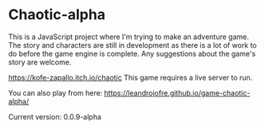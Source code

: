 # Chaotic-alpha

This is a JavaScript project where I'm trying to make an adventure game. The story and characters are still in development as there is a lot of work to do before the game engine is complete.  Any suggestions about the game's story are welcome.

https://kofe-zapallo.itch.io/chaotic
This game requires a live server to run.

You can also play from here:
https://leandrojofre.github.io/game-chaotic-alpha/

Current version: 0.0.9-alpha
